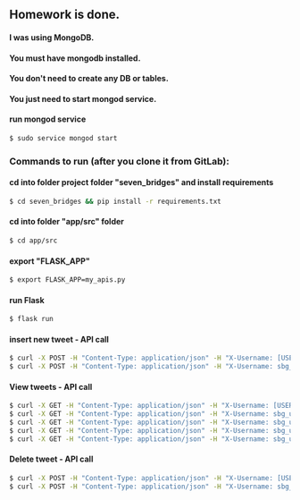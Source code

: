 ## Homework is done.
#### I was using MongoDB.
#### You must have mongodb installed.
#### You don't need to create any DB or tables.
#### You just need to start mongod service.

#### run mongod service
```bash
$ sudo service mongod start
```

### Commands to run (after you clone it from GitLab):

#### cd into folder project folder "seven_bridges" and install requirements
```bash
$ cd seven_bridges && pip install -r requirements.txt
```

#### cd into folder "app/src" folder
```bash
$ cd app/src
```

#### export "FLASK_APP"
```bash
$ export FLASK_APP=my_apis.py
```

#### run Flask
```bash
$ flask run
```

#### insert new tweet - API call
```bash
$ curl -X POST -H "Content-Type: application/json" -H "X-Username: [USERNAME]" "127.0.0.1:5000/v1/tweets?hashTags=[ENCODED_HASHTAG]&hashTags=[ENCODED_HASHTAG]" -d "{\"tweetBody\": \"[TWEET_TEXT]\"}"
$ curl -X POST -H "Content-Type: application/json" -H "X-Username: sbg_user1" "127.0.0.1:5000/v1/tweets?hashTags=%23hashtag1&hashTags=%23hashtag2" -d "{\"tweetBody\": \"This is some new tweet text weio2938ur2foj.\"}"
```

#### View tweets - API call
```bash
$ curl -X GET -H "Content-Type: application/json" -H "X-Username: [USERNAME]" "127.0.0.1:5000/v1/tweets?limit=[LIMIT]&offset=[OFFSET]&createdBy=[CREATED_BY]&hashTags=[ENCODED_HASHTAG]"
$ curl -X GET -H "Content-Type: application/json" -H "X-Username: sbg_user1" "127.0.0.1:5000/v1/tweets?limit=2&createdBy=sbg_user1"
$ curl -X GET -H "Content-Type: application/json" -H "X-Username: sbg_user1" "127.0.0.1:5000/v1/tweets?limit=2&offset=2&createdBy=sbg_user1"
$ curl -X GET -H "Content-Type: application/json" -H "X-Username: sbg_user1" "127.0.0.1:5000/v1/tweets?limit=2&offset=2&hashTags=%23life"
$ curl -X GET -H "Content-Type: application/json" -H "X-Username: sbg_user1" "127.0.0.1:5000/v1/tweets?limit=2&offset=2&createdBy=sbg_user1&hashTags=%23life"
```

#### Delete tweet - API call
```bash
$ curl -X POST -H "Content-Type: application/json" -H "X-Username: [USERNAME]" "127.0.0.1:5000/v1/tweets/[TWEET_ID]"
$ curl -X POST -H "Content-Type: application/json" -H "X-Username: sbg_user1" "127.0.0.1:5000/v1/tweets/eTW2RaylKUB7AH4aldpP"
```
